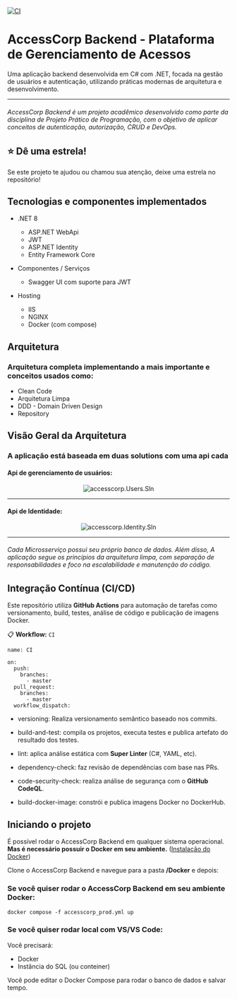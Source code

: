 [![CI](https://github.com/MatheusCFBT/AccessCorp.Backend/actions/workflows/build.yml/badge.svg)](https://github.com/MatheusCFBT/AccessCorp.Backend/actions/workflows/build.yml)
# AccessCorp Backend - Plataforma de Gerenciamento de Acessos

Uma aplicação backend desenvolvida em C# com .NET, focada na gestão de usuários e autenticação, utilizando práticas modernas de arquitetura e desenvolvimento.

---
###### AccessCorp Backend é um projeto acadêmico desenvolvido como parte da disciplina de Projeto Prático de Programação, com o objetivo de aplicar conceitos de autenticação, autorização, CRUD e DevOps.

## ⭐ Dê uma estrela!

Se este projeto te ajudou ou chamou sua atenção, deixe uma estrela no repositório!

## Tecnologias e componentes implementados 

- .NET 8
    - ASP.NET WebApi
    - JWT
    - ASP.NET Identity
    - Entity Framework Core 

- Componentes / Serviços
    - Swagger UI com suporte para JWT

- Hosting
    - IIS
    - NGINX
    - Docker (com compose)

## Arquitetura

### Arquitetura completa implementando a mais importante e conceitos usados como:

- Clean Code
- Arquitetura Limpa
- DDD - Domain Driven Design
- Repository

## Visão Geral da Arquitetura

### A aplicação está baseada em duas solutions com uma api cada

#### Api de gerenciamento de usuários:
<p align="center">
    <img alt="accesscorp.Users.Sln" src="https://github.com/user-attachments/assets/7df34052-fa76-4167-a5a9-c32041afec4f">
</p>

---

#### Api de Identidade:
<p align="center">
    <img alt="accesscorp.Identity.Sln" src="https://github.com/user-attachments/assets/93864430-9fdc-4cef-b49f-691712326719">
</p>

---

###### Cada Microsserviço possui seu próprio banco de dados. Além disso, A aplicação segue os princípios da arquitetura limpa, com separação de responsabilidades e foco na escalabilidade e manutenção do código. 

## Integração Contínua (CI/CD)
Este repositório utiliza **GitHub Actions** para automação de tarefas como versionamento, build, testes, análise de código e publicação de imagens Docker.

📋 **Workflow:**  ```CI```

```
name: CI

on:
  push:
    branches:
      - master
  pull_request:
    branches:
      - master
  workflow_dispatch:
```
- versioning: Realiza versionamento semântico baseado nos commits.

- build-and-test: compila os projetos, executa testes e publica artefato do resultado dos testes.

- lint: aplica análise estática com **Super Linter** (C#, YAML, etc).

- dependency-check: faz revisão de dependências com base nas PRs.

- code-security-check: realiza análise de segurança com o **GitHub CodeQL**.

- build-docker-image: constrói e publica imagens Docker no DockerHub.



## Iniciando o projeto
É possível rodar o AccessCorp Backend em qualquer sistema operacional. **Mas é necessário possuir o Docker em seu ambiente.**  ([Instalação do Docker](https://docs.docker.com/get-docker/))

Clone o AccessCorp Backend e navegue para a pasta **/Docker** e depois: 

### Se você quiser rodar o AccessCorp Backend em seu ambiente Docker:

```
docker compose -f accesscorp_prod.yml up
```

### Se você quiser rodar local com VS/VS Code:
Você precisará:

- Docker
- Instância do SQL (ou conteiner)

Você pode editar o Docker Compose para rodar o banco de dados e salvar tempo.